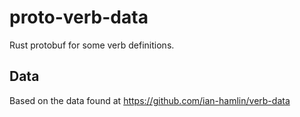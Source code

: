 # proto-verb-data
Rust protobuf for some verb definitions.

## Data

Based on the data found at https://github.com/ian-hamlin/verb-data
